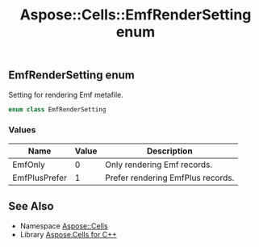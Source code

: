 ﻿---
title: Aspose::Cells::EmfRenderSetting enum
linktitle: EmfRenderSetting
second_title: Aspose.Cells for C++ API Reference
description: 'Aspose::Cells::EmfRenderSetting enum. Setting for rendering Emf metafile in C++.'
type: docs
weight: 19600
url: /cpp/aspose.cells/emfrendersetting/
---
## EmfRenderSetting enum


Setting for rendering Emf metafile.

```cpp
enum class EmfRenderSetting
```

### Values

| Name | Value | Description |
| --- | --- | --- |
| EmfOnly | 0 | Only rendering Emf records. |
| EmfPlusPrefer | 1 | Prefer rendering EmfPlus records. |

## See Also

* Namespace [Aspose::Cells](../)
* Library [Aspose.Cells for C++](../../)
